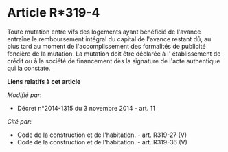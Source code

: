 # Article R*319-4

Toute mutation entre vifs des logements ayant bénéficié de l'avance entraîne le remboursement intégral du capital de l'avance
restant dû, au plus tard au moment de l'accomplissement des formalités de publicité foncière de la mutation. La mutation doit
être déclarée à l'  établissement de crédit ou à la société de financement  dès la signature de l'acte authentique qui la
constate.

**Liens relatifs à cet article**

_Modifié par_:

  - Décret n°2014-1315 du 3 novembre 2014 - art. 11

_Cité par_:

  - Code de la construction et de l'habitation. - art. R319-27 (V)
  - Code de la construction et de l'habitation. - art. R319-36 (V)
